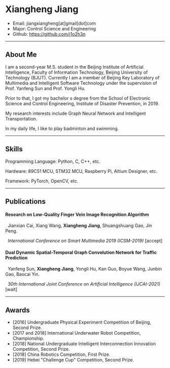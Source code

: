 # Xiangheng Jiang

- Email: jiangxiangheng\[at]gmail\[dot]com
- Major: Control Science and Engineering
- Github: https://github.com/j1o2h3n


***
## About Me

I am a second-year M.S. student in the Beijing Institute of Artificial Intelligence, Faculty of Information Technology, Beijing University of Technology (BJUT). Currently I am a member of Beijing Key Laboratory of Multimedia and Intelligent Software Technology under the supervision of Prof. Yanfeng Sun and Prof. Yongli Hu.

Prior to that, I got my bachelor s degree from the School of Electronic Science and Control Engineering, Institute of Disaster Prevention, in 2019.

My research interests include Graph Neural Network and Intelligent Transportation.

In my daily life, I like to play badminton and swimming.



***
## Skills

Programming Language: Python, C, C++, etc.

Hardware: 89C51 MCU, STM32 MCU, Raspberry Pi, Altium Designer, etc.

Framework: PyTorch, OpenCV, etc.


***
## Publications

#### **Research on Low-Quality Finger Vein Image Recognition Algorithm**

&nbsp; Jianxian Cai, Xiang Wang, **Xiangheng Jiang**, Shuangshuang Gao, Jin Peng.

&nbsp; _International Conference on Smart Multimedia 2019 (ICSM-2019)_  \[accept]


#### **Dual Dynamic Spatial-Temporal Graph Convolution Network for Traffic Prediction**

&nbsp; Yanfeng Sun, **Xiangheng Jiang**, Yongli Hu, Kan Guo, Boyue Wang, Junbin Gao, Baocai Yin.

&nbsp; _30th International Joint Conference on Artificial Intelligence (IJCAI-2021)_  \[wait]


***
## Awards
- \[2016] Undergraduate Physical Experiment Competition of Beijing, Second Prize.
- \[2017 and 2018] International Underwater Robot Competition, Championship.
- \[2018] National Undergraduate Intelligent Interconnection Innovation Competition, Second Prize.
- \[2018] China Robotics Competition, First Prize.
- \[2019] Hebei "Challenge Cup" Competition, Second Prize.





